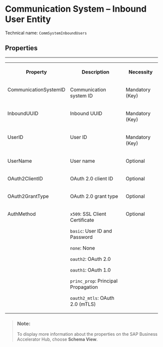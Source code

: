 <!-- loio15b28bb6d3574cfe9891023221372c0c -->

# Communication System – Inbound User Entity





Technical name: `CommSystemInboundUsers` 



<a name="loio15b28bb6d3574cfe9891023221372c0c__CommunicationSystemsInboundUser"/>

## Properties

****


<table>
<tr>
<th valign="top">

Property

</th>
<th valign="top">

Description

</th>
<th valign="top">

Necessity

</th>
</tr>
<tr>
<td valign="top">

CommunicationSystemID

</td>
<td valign="top">

Communication system ID

</td>
<td valign="top">

Mandatory \(Key\)

</td>
</tr>
<tr>
<td valign="top">

InboundUUID

</td>
<td valign="top">

Inbound UUID

</td>
<td valign="top">

Mandatory \(Key\)

</td>
</tr>
<tr>
<td valign="top">

UserID

</td>
<td valign="top">

User ID

</td>
<td valign="top">

Mandatory \(Key\)

</td>
</tr>
<tr>
<td valign="top">

UserName

</td>
<td valign="top">

User name

</td>
<td valign="top">

Optional

</td>
</tr>
<tr>
<td valign="top">

OAuth2ClientID

</td>
<td valign="top">

OAuth 2.0 client ID

</td>
<td valign="top">

Optional

</td>
</tr>
<tr>
<td valign="top">

OAuth2GrantType

</td>
<td valign="top">

OAuth 2.0 grant type

</td>
<td valign="top">

Optional

</td>
</tr>
<tr>
<td valign="top">

AuthMethod

</td>
<td valign="top">

`x509`: SSL Client Certificate

`basic`: User ID and Password

`none`: None

`oauth2`: OAuth 2.0

`oauth1`: OAuth 1.0

`princ_prop`: Principal Propagation

`oauth2_mtls`: OAuth 2.0 \(mTLS\)

</td>
<td valign="top">

Optional

</td>
</tr>
</table>

> ### Note:  
> To display more information about the properties on the SAP Business Accelerator Hub, choose **Schema View**.

